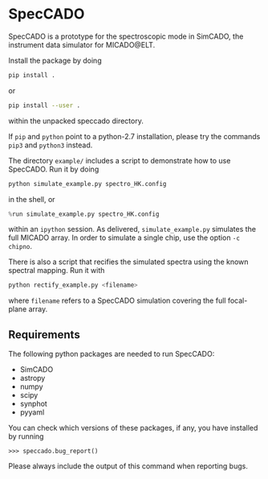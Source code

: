 # SpecCADO

SpecCADO is a prototype for the spectroscopic mode in SimCADO, the instrument data simulator for MICADO@ELT.

Install the package by doing
```sh
pip install .
```
or
```sh
pip install --user .
```
within the unpacked speccado directory.

If `pip` and `python` point to a python-2.7 installation, please try
the commands `pip3` and `python3` instead.

The directory `example/` includes a script to demonstrate how to use SpecCADO. Run it by doing
```sh
python simulate_example.py spectro_HK.config
```
in the shell, or
```python
%run simulate_example.py spectro_HK.config
```
within an `ipython` session. As delivered, `simulate_example.py`
simulates the full MICADO array. In order to simulate a single chip,
use the option `-c chipno`.

There is also a script that recifies the simulated spectra using the
known spectral mapping. Run it with
```sh
python rectify_example.py <filename>
```
where ``filename`` refers to a SpecCADO simulation covering the full
focal-plane array.

## Requirements

The following python packages are needed to run SpecCADO:
* SimCADO
* astropy
* numpy
* scipy
* synphot
* pyyaml

You can check which versions of these packages, if any, you have
installed by running
```
>>> speccado.bug_report()
```
Please always include the output of this command when reporting bugs.
